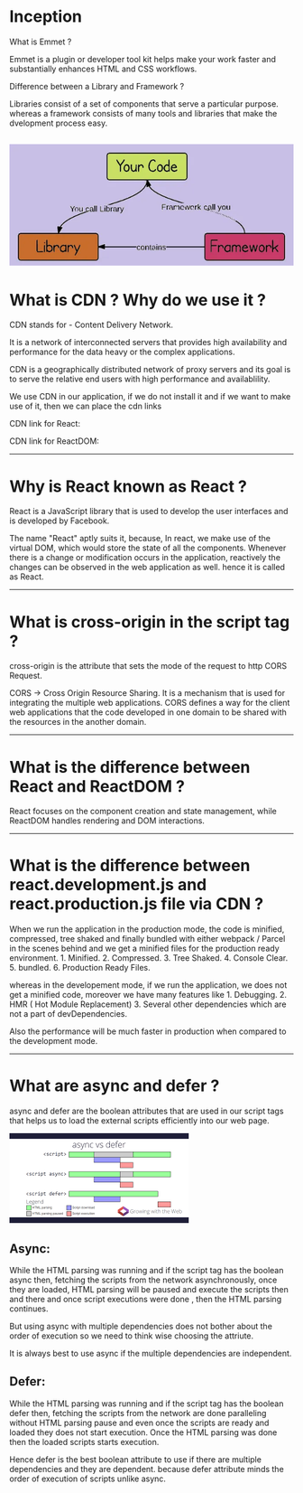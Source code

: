 # Inception

What is Emmet ?
 
Emmet is a plugin or developer tool kit helps make your work faster and substantially enhances HTML and CSS workflows.

Difference between a Library and Framework ?

Libraries consist of a set of components that serve a particular purpose. whereas a framework consists of many tools and libraries that make the dvelopment process easy.

![Alt text](Images/lib_vs_framework.jpg)
---------------------------------------------------------------------------------
# What is CDN ? Why do we use it ?

CDN stands for - Content Delivery Network.

It is a network of interconnected servers that provides high availability and performance for the data heavy or the complex applications.

CDN is a geographically distributed network of proxy servers and its goal is to serve the relative end users with high performance and availablility.

We use CDN in our application, if we do  not install it and if we want to make use of it, then we can place the cdn links 

CDN link for React:
<script crossorigin src="https://unpkg.com/react@18/umd/react.development.js"></script>

CDN link for ReactDOM:
<script crossorigin src="https://unpkg.com/react-dom@18/umd/react-dom.development.js"></script>
---------------------------------------------------------------------------------

# Why is React known as React ?

React is a JavaScript library that is used to develop the user interfaces and is developed by Facebook.

The name "React" aptly suits it, because, In react, we make use of the virtual DOM, which would store the state of all the components. Whenever there is a change or modification occurs in the application, reactively the changes can be observed in the web application as well. hence it is called as React.

---------------------------------------------------------------------------------
# What is cross-origin in the script tag ?

cross-origin is the attribute that sets the mode of the request to http CORS Request.

CORS -> Cross Origin Resource Sharing. It is a mechanism that is used for integrating the multiple web applications. CORS defines a way for the client web applications that the code developed in one domain to be shared with the resources in the another domain.

---------------------------------------------------------------------------------

# What is the difference between React and ReactDOM ?

React focuses on the component creation and state management, while ReactDOM handles rendering and DOM interactions.

---------------------------------------------------------------------------------

# What is the difference between react.development.js and react.production.js file via CDN ?

When we run the application in the production mode, the code is minified, compressed, tree shaked and finally bundled with either webpack / Parcel in the scenes behind and we get a minified files for the production ready environment.
    1.  Minified.
    2.  Compressed.
    3.  Tree Shaked.
    4.  Console Clear.
    5.  bundled.
    6.  Production Ready Files.

whereas in the developement mode, if we run the application, we does not get a minified code, moreover we have many features like
    1.  Debugging.
    2.  HMR ( Hot Module Replacement)
    3.  Several other dependencies which are not a part of devDependencies.

Also the performance will be much faster in production when compared to the development mode.

---------------------------------------------------------------------------------

# What are async and defer ?

async and defer are the boolean attributes that are used in our script tags that helps us to load the external scripts efficiently into our web page.

![Alt text](Images/async_defer.png)

Async: 
------

While the HTML parsing was running and if the script tag has the boolean async then, fetching the  scripts from the network asynchronously, once they are loaded, HTML parsing will be paused and execute the scripts then and there and once script executions were done , then the HTML parsing continues.

But using async with multiple dependencies does not bother about the order of execution so we need to think wise choosing the attriute.

It is always best to use async if the multiple dependencies are independent.

Defer:
------
While the HTML parsing was running and if the script tag has the boolean defer then, fetching the scripts from the network are done paralleling without HTML parsing pause and even once the scripts are ready and loaded they does not start execution. Once the HTML parsing was done then the loaded scripts starts execution.

Hence defer is the best boolean attribute to use if there are multiple dependencies and they are dependent.
because defer attribute minds the order of execution of scripts unlike async.


